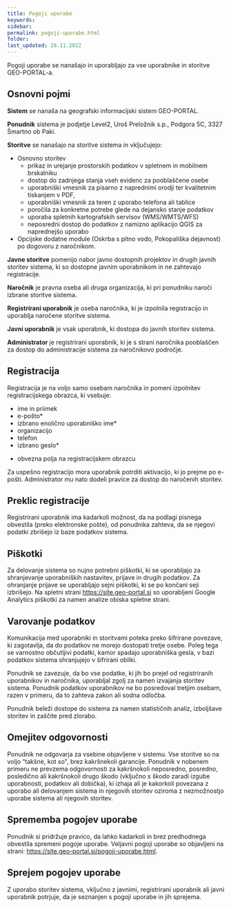 ```yaml
---
title: Pogoji uporabe
keywords:
sidebar:
permalink: pogoji-uporabe.html
folder:
last_updated: 28.11.2022
---
```

Pogoji uporabe se nanašajo in uporabljajo za vse uporabnike in storitve GEO-PORTAL-a.

## Osnovni pojmi

**Sistem** se nanaša na geografski informacijski sistem GEO-PORTAL.

**Ponudnik** sistema je podjetje Level2, Uroš Preložnik s.p., Podgora 5C, 3327 Šmartno ob Paki.

**Storitve** se nanašajo na storitve sistema in vključujejo:
- Osnovno storitev
  - prikaz in urejanje prostorskih podatkov v spletnem in mobilnem brskalniku
  - dostop do zadnjega stanja vseh evidenc za pooblaščene osebe
  - uporabniški vmesnik za pisarno z naprednimi orodji ter kvalitetnim tiskanjem v PDF,
  - uporabniški vmesnik za teren z uporabo telefona ali tablice
  - poročila za konkretne potrebe glede na dejansko stanje podatkov
  - uporaba spletnih kartografskih servisov (WMS/WMTS/WFS)
  - neposredni dostop do podatkov z namizno aplikacijo QGIS za naprednejšo uporabo
- Opcijske dodatne module (Oskrba s pitno vodo, Pokopališka dejavnost) po dogovoru z naročnikom.

**Javne storitve** pomenijo nabor javno dostopnih projektov in drugih javnih storitev sistema, ki so dostopne javnim uporabnikom in ne zahtevajo registracije.

**Naročnik** je pravna oseba ali druga organizacija, ki pri ponudniku naroči izbrane storitve sistema.

**Registrirani uporabnik** je oseba naročnika, ki je izpolnila registracijo in uporablja naročene storitve sistema.

**Javni uporabnik** je vsak uporabnik, ki dostopa do javnih storitev sistema.

**Administrator** je registrirani uporabnik, ki je s strani naročnika pooblaščen za dostop do administracije sistema za naročnikovo področje.

## Registracija

Registracija je na voljo samo osebam naročnika in pomeni izpolnitev registracijskega obrazca, ki vsebuje:
- ime in priimek
- e-pošto*
- izbrano enolično uporabniško ime*
- organizacijo
- telefon
- izbrano geslo*

* obvezna polja na registracijskem obrazcu

Za uspešno registracijo mora uporabnik potrditi aktivacijo, ki jo prejme po e-pošti. Administrator mu nato dodeli pravice za dostop do naročenih storitev.

## Preklic registracije

Registrirani uporabnik ima kadarkoli možnost, da na podlagi pisnega obvestila (preko elektronske pošte), od ponudnika zahteva, 
da se njegovi podatki zbrišejo iz baze podatkov sistema.

## Piškotki

Za delovanje sistema so nujno potrebni piškotki, ki se uporabljajo za shranjevanje uporabniških nastavitev, prijave in drugih podatkov.
Za ohranjanje prijave se uporabljajo sejni piškotki, ki se po končani seji izbrišejo.
Na spletni strani https://site.geo-portal.si so uporabljeni Google Analytics piškotki za namen analize obiska spletne strani.

## Varovanje podatkov

Komunikacija med uporabniki in storitvami poteka preko šifrirane povezave, ki zagotavlja, da do podatkov ne morejo dostopati tretje osebe.
Poleg tega se varnostno občutljivi podatki, kamor spadajo uporabniška gesla, v bazi podatkov sistema shranjujejo v šifrirani obliki.

Ponudnik se zavezuje, da bo vse podatke, ki jih bo prejel od registriranih uporabnikov in naročnika, uporabljal zgolj za namen izvajanja storitev sistema.
Ponudnik podatkov uporabnikov ne bo posredoval tretjim osebam, razen v primeru, da to zahteva zakon ali sodna odločba.

Ponudnik beleži dostope do sistema za namen statističnih analiz, izboljšave storitev in zaščite pred zlorabo.

## Omejitev odgovornosti

Ponudnik ne odgovarja za vsebine objavljene v sistemu. Vse storitve so na voljo “takšne, kot so", brez kakršnekoli garancije. 
Ponudnik v nobenem primeru ne prevzema odgovornosti za kakršnokoli neposredno, posredno, posledično ali kakršnokoli drugo škodo 
(vključno s škodo zaradi izgube uporabnosti, podatkov ali dobička), ki izhaja ali je kakorkoli povezana z uporabo ali delovanjem 
sistema in njegovih storitev oziroma z nezmožnostjo uporabe sistema ali njegovih storitev.

## Sprememba pogojev uporabe

Ponudnik si pridržuje pravico, da lahko kadarkoli in brez predhodnega obvestila spremeni pogoje uporabe. Veljavni pogoji uporabe
so objavljeni na strani: https://site.geo-portal.si/pogoji-uporabe.html.

## Sprejem pogojev uporabe

Z uporabo storitev sistema, vključno z javnimi, registrirani uporabnik ali javni uporabnik potrjuje, da je seznanjen s pogoji uporabe in jih sprejema.